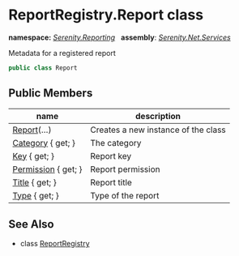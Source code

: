 # ReportRegistry.Report class
**namespace:** *[Serenity.Reporting](../README.md#serenity.reporting-namespace)*   **assembly**: *[Serenity.Net.Services](../README.md)*

Metadata for a registered report

```csharp
public class Report
```

## Public Members

| name | description |
| --- | --- |
| [Report](ReportRegistry.Report/Report.md)(…) | Creates a new instance of the class |
| [Category](ReportRegistry.Report/Category.md) { get; } | The category |
| [Key](ReportRegistry.Report/Key.md) { get; } | Report key |
| [Permission](ReportRegistry.Report/Permission.md) { get; } | Report permission |
| [Title](ReportRegistry.Report/Title.md) { get; } | Report title |
| [Type](ReportRegistry.Report/Type.md) { get; } | Type of the report |

## See Also

* class [ReportRegistry](ReportRegistry.md)